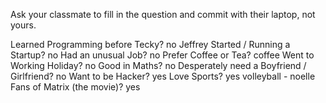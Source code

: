 Ask your classmate to fill in the question and commit with their laptop, not yours.

Learned Programming before Tecky?
no Jeffrey
Started / Running a Startup?
no
Had an unusual Job?
no
Prefer Coffee or Tea?
coffee
Went to Working Holiday?
no
Good in Maths?
no
Desperately need a Boyfriend / Girlfriend?
no
Want to be Hacker?
yes
Love Sports?
yes volleyball - noelle
Fans of Matrix (the movie)?
yes